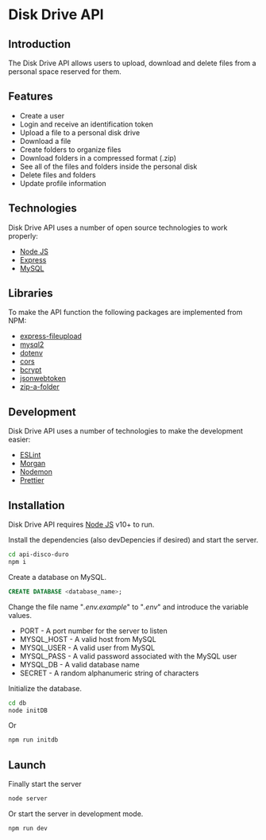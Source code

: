# Disk Drive API

## Introduction

The Disk Drive API allows users to upload, download and delete files from a personal space reserved for them.

## Features

-   Create a user
-   Login and receive an identification token
-   Upload a file to a personal disk drive
-   Download a file
-   Create folders to organize files
-   Download folders in a compressed format (.zip)
-   See all of the files and folders inside the personal disk
-   Delete files and folders
-   Update profile information

## Technologies

Disk Drive API uses a number of open source technologies to work properly:

-   [Node JS](https://nodejs.org/en/)
-   [Express](http://expressjs.com/)
-   [MySQL](https://www.mysql.com/)

## Libraries

To make the API function the following packages are implemented from NPM:

-   [express-fileupload](https://www.npmjs.com/package/express-fileupload)
-   [mysql2](https://www.npmjs.com/package/mysql2)
-   [dotenv](https://www.npmjs.com/package/dotenv)
-   [cors](https://www.npmjs.com/package/dotenv)
-   [bcrypt](https://www.npmjs.com/package/bcrypt)
-   [jsonwebtoken](https://www.npmjs.com/package/jsonwebtoken)
-   [zip-a-folder](https://www.npmjs.com/package/zip-a-folder)

## Development

Disk Drive API uses a number of technologies to make the development easier:

-   [ESLint](https://eslint.org/)
-   [Morgan](https://github.com/expressjs/morgan)
-   [Nodemon](https://nodemon.io/)
-   [Prettier](https://prettier.io/)

## Installation

Disk Drive API requires [Node JS](https://nodejs.org/) v10+ to run.

Install the dependencies (also devDepencies if desired) and start the server.

```sh
cd api-disco-duro
npm i
```

Create a database on MySQL.

```sql
CREATE DATABASE <database_name>;
```

Change the file name "_.env.example_" to "_.env_" and introduce the variable values.

-   PORT - A port number for the server to listen
-   MYSQL_HOST - A valid host from MySQL
-   MYSQL_USER - A valid user from MySQL
-   MYSQL_PASS - A valid password associated with the MySQL user
-   MYSQL_DB - A valid database name
-   SECRET - A random alphanumeric string of characters

Initialize the database.

```sh
cd db
node initDB
```

Or

```sh
npm run initdb
```

## Launch

Finally start the server

```sh
node server
```

Or start the server in development mode.

```sh
npm run dev
```
